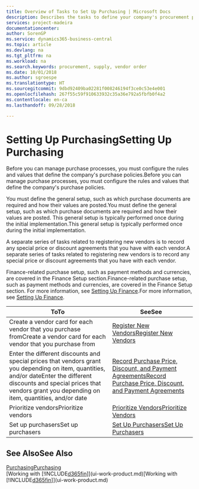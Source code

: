 ```yaml
---
title: Overview of Tasks to Set Up Purchasing | Microsoft Docs
description: Describes the tasks to define your company's procurement policies and set up your purchasing processes.
services: project-madeira
documentationcenter: 
author: SorenGP
ms.service: dynamics365-business-central
ms.topic: article
ms.devlang: na
ms.tgt_pltfrm: na
ms.workload: na
ms.search.keywords: procurement, supply, vendor order
ms.date: 10/01/2018
ms.author: sgroespe
ms.translationtype: HT
ms.sourcegitcommit: 9dbd92409ba02281f008246194f3ce0c53e4e001
ms.openlocfilehash: 267f55c59f910633932c35a36e792a5fbfb0f4a2
ms.contentlocale: en-ca
ms.lasthandoff: 09/28/2018

---
```

# <a name="setting-up-purchasing"></a><span data-ttu-id="98dbd-103">Setting Up Purchasing</span><span class="sxs-lookup"><span data-stu-id="98dbd-103">Setting Up Purchasing</span></span>
<span data-ttu-id="98dbd-104">Before you can manage purchase processes, you must configure the rules and values that define the company's purchase policies.</span><span class="sxs-lookup"><span data-stu-id="98dbd-104">Before you can manage purchase processes, you must configure the rules and values that define the company's purchase policies.</span></span>

<span data-ttu-id="98dbd-105">You must define the general setup, such as which purchase documents are required and how their values are posted.</span><span class="sxs-lookup"><span data-stu-id="98dbd-105">You must define the general setup, such as which purchase documents are required and how their values are posted.</span></span> <span data-ttu-id="98dbd-106">This general setup is typically performed once during the initial implementation.</span><span class="sxs-lookup"><span data-stu-id="98dbd-106">This general setup is typically performed once during the initial implementation.</span></span>

<span data-ttu-id="98dbd-107">A separate series of tasks related to registering new vendors is to record any special price or discount agreements that you have with each vendor.</span><span class="sxs-lookup"><span data-stu-id="98dbd-107">A separate series of tasks related to registering new vendors is to record any special price or discount agreements that you have with each vendor.</span></span>

<span data-ttu-id="98dbd-108">Finance-related purchase setup, such as payment methods and currencies, are covered in the Finance Setup section.</span><span class="sxs-lookup"><span data-stu-id="98dbd-108">Finance-related purchase setup, such as payment methods and currencies, are covered in the Finance Setup section.</span></span> <span data-ttu-id="98dbd-109">For more information, see [Setting Up Finance](finance-setup-finance.md).</span><span class="sxs-lookup"><span data-stu-id="98dbd-109">For more information, see [Setting Up Finance](finance-setup-finance.md).</span></span>

| <span data-ttu-id="98dbd-110">To</span><span class="sxs-lookup"><span data-stu-id="98dbd-110">To</span></span> | <span data-ttu-id="98dbd-111">See</span><span class="sxs-lookup"><span data-stu-id="98dbd-111">See</span></span> |
| --- | --- |
| <span data-ttu-id="98dbd-112">Create a vendor card for each vendor that you purchase from</span><span class="sxs-lookup"><span data-stu-id="98dbd-112">Create a vendor card for each vendor that you purchase from</span></span>|[<span data-ttu-id="98dbd-113">Register New Vendors</span><span class="sxs-lookup"><span data-stu-id="98dbd-113">Register New Vendors</span></span>](purchasing-how-register-new-vendors.md) |
| <span data-ttu-id="98dbd-114">Enter the different discounts and special prices that vendors grant you depending on item, quantities, and/or date</span><span class="sxs-lookup"><span data-stu-id="98dbd-114">Enter the different discounts and special prices that vendors grant you depending on item, quantities, and/or date</span></span> |[<span data-ttu-id="98dbd-115">Record Purchase Price, Discount, and Payment Agreements</span><span class="sxs-lookup"><span data-stu-id="98dbd-115">Record Purchase Price, Discount, and Payment Agreements</span></span>](purchasing-how-record-purchase-price-discount-payment-agreements.md) |
| <span data-ttu-id="98dbd-116">Prioritize vendors</span><span class="sxs-lookup"><span data-stu-id="98dbd-116">Prioritize vendors</span></span> |[<span data-ttu-id="98dbd-117">Prioritize Vendors</span><span class="sxs-lookup"><span data-stu-id="98dbd-117">Prioritize Vendors</span></span>](purchasing-how-prioritize-vendors.md) |
| <span data-ttu-id="98dbd-118">Set up purchasers</span><span class="sxs-lookup"><span data-stu-id="98dbd-118">Set up purchasers</span></span> |[<span data-ttu-id="98dbd-119">Set Up Purchasers</span><span class="sxs-lookup"><span data-stu-id="98dbd-119">Set Up Purchasers</span></span>](purchasing-how-setup-purchasers.md) |

## <a name="see-also"></a><span data-ttu-id="98dbd-120">See Also</span><span class="sxs-lookup"><span data-stu-id="98dbd-120">See Also</span></span>
[<span data-ttu-id="98dbd-121">Purchasing</span><span class="sxs-lookup"><span data-stu-id="98dbd-121">Purchasing</span></span>](purchasing-manage-purchasing.md)  
<span data-ttu-id="98dbd-122">[Working with [!INCLUDE[d365fin](includes/d365fin_md.md)]](ui-work-product.md)</span><span class="sxs-lookup"><span data-stu-id="98dbd-122">[Working with [!INCLUDE[d365fin](includes/d365fin_md.md)]](ui-work-product.md)</span></span>

